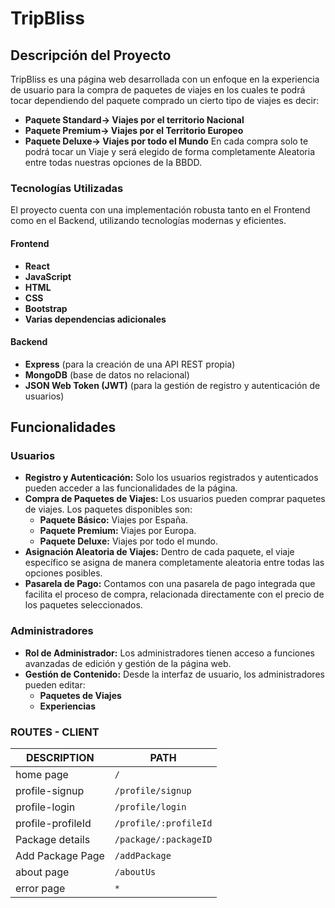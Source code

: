 # TripBliss

## Descripción del Proyecto

TripBliss es una página web desarrollada con un enfoque en la experiencia de usuario para la compra de paquetes de viajes en los cuales te podrá tocar dependiendo del paquete comprado un cierto tipo de viajes es decir: 
- **Paquete Standard-> Viajes por el territorio Nacional**
- **Paquete Premium-> Viajes por el Territorio Europeo**
- **Paquete Deluxe-> Viajes por todo el Mundo**
En cada compra solo te podrá tocar un Viaje y será elegido de forma completamente Aleatoria entre todas nuestras opciones de la BBDD.

### Tecnologías Utilizadas
El proyecto cuenta con una implementación robusta tanto en el Frontend como en el Backend, utilizando tecnologías modernas y eficientes.

#### Frontend
- **React**
- **JavaScript**
- **HTML**
- **CSS**
- **Bootstrap**
- **Varias dependencias adicionales**

#### Backend
- **Express** (para la creación de una API REST propia)
- **MongoDB** (base de datos no relacional)
- **JSON Web Token (JWT)** (para la gestión de registro y autenticación de usuarios)

## Funcionalidades

### Usuarios
- **Registro y Autenticación:** Solo los usuarios registrados y autenticados pueden acceder a las funcionalidades de la página.
- **Compra de Paquetes de Viajes:** Los usuarios pueden comprar paquetes de viajes. Los paquetes disponibles son:
  - **Paquete Básico:** Viajes por España.
  - **Paquete Premium:** Viajes por Europa.
  - **Paquete Deluxe:** Viajes por todo el mundo.
- **Asignación Aleatoria de Viajes:** Dentro de cada paquete, el viaje específico se asigna de manera completamente aleatoria entre todas las opciones posibles.
- **Pasarela de Pago:** Contamos con una pasarela de pago integrada que facilita el proceso de compra, relacionada directamente con el precio de los paquetes seleccionados.

### Administradores
- **Rol de Administrador:** Los administradores tienen acceso a funciones avanzadas de edición y gestión de la página web.
- **Gestión de Contenido:** Desde la interfaz de usuario, los administradores pueden editar:
  - **Paquetes de Viajes**
  - **Experiencias**

### ROUTES - CLIENT

|   DESCRIPTION     |           PATH          | 
| ----------------  | ----------------------- |
| home page         | `/`                     | 
| profile-signup    |`/profile/signup`        | 
| profile-login     |`/profile/login`         | 
| profile-profileId |`/profile/:profileId`    | 
| Package details   |`/package/:packageID`    |
| Add Package Page  |`/addPackage`            |
| about page        |`/aboutUs`               |
| error page        |`*`                      |


